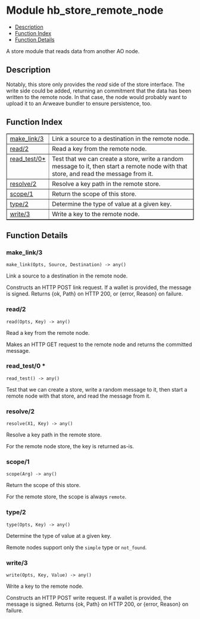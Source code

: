 

# Module hb_store_remote_node #
* [Description](#description)
* [Function Index](#index)
* [Function Details](#functions)

A store module that reads data from another AO node.

<a name="description"></a>

## Description ##
Notably, this store only provides the _read_ side of the store interface.
The write side could be added, returning an commitment that the data has
been written to the remote node. In that case, the node would probably want
to upload it to an Arweave bundler to ensure persistence, too.<a name="index"></a>

## Function Index ##


<table width="100%" border="1" cellspacing="0" cellpadding="2" summary="function index"><tr><td valign="top"><a href="#make_link-3">make_link/3</a></td><td>Link a source to a destination in the remote node.</td></tr><tr><td valign="top"><a href="#read-2">read/2</a></td><td>Read a key from the remote node.</td></tr><tr><td valign="top"><a href="#read_test-0">read_test/0*</a></td><td>Test that we can create a store, write a random message to it, then
start a remote node with that store, and read the message from it.</td></tr><tr><td valign="top"><a href="#resolve-2">resolve/2</a></td><td>Resolve a key path in the remote store.</td></tr><tr><td valign="top"><a href="#scope-1">scope/1</a></td><td>Return the scope of this store.</td></tr><tr><td valign="top"><a href="#type-2">type/2</a></td><td>Determine the type of value at a given key.</td></tr><tr><td valign="top"><a href="#write-3">write/3</a></td><td>Write a key to the remote node.</td></tr></table>


<a name="functions"></a>

## Function Details ##

<a name="make_link-3"></a>

### make_link/3 ###

`make_link(Opts, Source, Destination) -> any()`

Link a source to a destination in the remote node.

Constructs an HTTP POST link request. If a wallet is provided,
the message is signed. Returns {ok, Path} on HTTP 200, or
{error, Reason} on failure.

<a name="read-2"></a>

### read/2 ###

`read(Opts, Key) -> any()`

Read a key from the remote node.

Makes an HTTP GET request to the remote node and returns the
committed message.

<a name="read_test-0"></a>

### read_test/0 * ###

`read_test() -> any()`

Test that we can create a store, write a random message to it, then
start a remote node with that store, and read the message from it.

<a name="resolve-2"></a>

### resolve/2 ###

`resolve(X1, Key) -> any()`

Resolve a key path in the remote store.

For the remote node store, the key is returned as-is.

<a name="scope-1"></a>

### scope/1 ###

`scope(Arg) -> any()`

Return the scope of this store.

For the remote store, the scope is always `remote`.

<a name="type-2"></a>

### type/2 ###

`type(Opts, Key) -> any()`

Determine the type of value at a given key.

Remote nodes support only the `simple` type or `not_found`.

<a name="write-3"></a>

### write/3 ###

`write(Opts, Key, Value) -> any()`

Write a key to the remote node.

Constructs an HTTP POST write request. If a wallet is provided,
the message is signed. Returns {ok, Path} on HTTP 200, or
{error, Reason} on failure.


